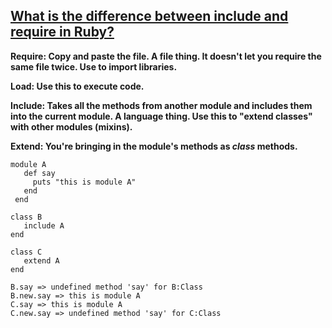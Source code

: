 ## [What is the difference between include and require in Ruby?](http://stackoverflow.com/questions/318144/what-is-the-difference-between-include-and-require-in-ruby)

__Require: Copy and paste the file. A file thing. It doesn't let you require the same file twice. Use to import libraries.__

__Load: Use this to execute code.__

__Include: Takes all the methods from another module and includes them into the current module. A language thing. Use this to "extend classes" with other modules (mixins).__

__Extend: You're bringing in the module's methods as _class_ methods.__

	module A
	   def say
	     puts "this is module A"
	   end
	 end

	class B
	   include A
	end

	class C
	   extend A
	end

	B.say => undefined method 'say' for B:Class
	B.new.say => this is module A
	C.say => this is module A
	C.new.say => undefined method 'say' for C:Class





